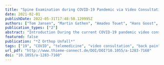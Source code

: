 ```yaml
---
title: "Spine Examination during COVID-19 Pandemic via Video Consultation"
date: 2021-02-01
publishDate: 2022-05-31T17:48:50.129995Z
authors: ["Tom Jansen", "Martin Gathen", "Amadeo Touet", "Hans Goost", "Dieter Christian Wirtz", "Christof Burger", "Robert Pflugmacher", "Kristian Welle", "Koroush Kabir"]
publication_types: ["2"]
abstract: "Introduction During the current COVID-19 pandemic video consultations are increasingly common in order to minimize the risk of infection for staff and patients. The aim of this study was to evaluate the feasibility of a spine examination via video.  Methods A total of 43 patients were recruited. Each participant underwent a video-based (VB) and a conventional face-to-face (FTF) spine examination. Pain intensity, active range of motion, inspection, a neurophysiologic basic exam and provocations tests were evaluated using video-based and face-to-face methods.  Results The intra-rater reliability (IRR) was measured between both examinations. Good to very good IRR values were obtained in inspection (Kappa between 0,752 und 0,944), active range of motion and basic neurophysiological examination (Kappa between 0,659 und 0,969). Only moderate matches were found in specific provocation tests (Kappa between 0,407 und 0,938). A video-based spine examination is a reliable tool for measuring pain intensity, active range of motion and a basic neurophysiologic exam.  Conclusion A basic spine examination during a video consultation is possible. A good agreement of the test results between video-based and face-to-face examination could be found."
featured: false
publication: "*Z Orthop Unfall*"
tags: ["19", "COVID", "telemedicine", "video consultation", "back pain", "Key words spine examination"]
url_pdf: "http://www.thieme-connect.de/DOI/DOI?10.1055/a-1283-7160"
doi: "10.1055/a-1283-7160"
---
```


